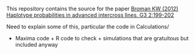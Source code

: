 
This repository contains the source for the paper
[Broman KW (2012) Haplotype probabilities in advanced intercross lines. G3 2:199-202](http://www.ncbi.nlm.nih.gov/pubmed/?)

Need to explain some of this, particular the code in Calculations/

  - Maxima code + R code to check + simulations that are gratuitous
    but included anyway
